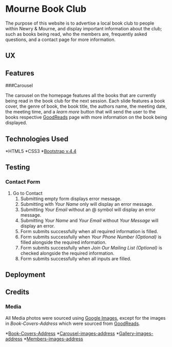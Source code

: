 # Mourne Book Club

The purpose of this website is to advertise a local book club to people within Newry & Mourne, 
and display important information about the club; such as books being read, who the members are, 
frequently asked questions, and a contact page for more information.

## UX

## Features

###Carousel

The carousel on the homepage features all the books that are currently being read in the book club for the next session. 
Each slide features a book cover, the genre of book, the book title, the authors name, the meeting date, the meeting time, 
and a *learn more* button that will send the user to the books respective [GoodReads](https://www.goodreads.com/) page 
with more information on the book being displayed.

## Technologies Used

*HTML5
*CSS3
*[Bootstrap v.4.4](https://getbootstrap.com/docs/4.4/getting-started/download/)

## Testing

### Contact Form

1. Go to Contact
    1. Submitting empty form displays error message.
    1. Submitting with *Your Name* only will display an error message.
    1. Submitting *Your Email* without an @ symbol will display an error message.
    1. Submitting *Your Name* and *Your Email* without *Your Message* will display an error.
    1. Form submits successfully when all required information is filled.
    1. Form submits successfully when *Your Phone Number (Optional)* is filled alongside the required information.
    1. Form submits successfully when *Join Our Mailing List (Optional)* is checked alongside the required information.
    1. Form submits successfully when all inputs are filled.

## Deployment

## Credits

### Media

All Media photos were sourced using [Google Images](https://www.google.co.uk/imghp?hl=en&tab=wi&ogbl),
except for the images in *Book-Covers-Address* which were sourced from [GoodReads](https://www.goodreads.com/).

*[Book-Covers-Address](img/book-covers/bookcoveraddress.txt)
*[Carousel-images-address](img/carousel-slides/Image-Address.txt)
*[Gallery-images-address](img/gallery/gallery-images.txt)
*[Members-images-address](img/members-images/MembersImageAddress.txt)

